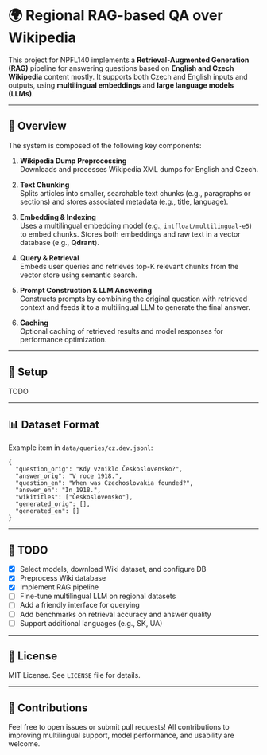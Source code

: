 # 🌍 Regional RAG-based QA over Wikipedia

This project for NPFL140 implements a **Retrieval-Augmented Generation (RAG)** pipeline for answering questions based on **English and Czech Wikipedia** content mostly. It supports both Czech and English inputs and outputs, using **multilingual embeddings** and **large language models (LLMs)**.

---

## 🧠 Overview

The system is composed of the following key components:

1. **Wikipedia Dump Preprocessing**  
   Downloads and processes Wikipedia XML dumps for English and Czech.

2. **Text Chunking**  
   Splits articles into smaller, searchable text chunks (e.g., paragraphs or sections) and stores associated metadata (e.g., title, language).

3. **Embedding & Indexing**  
   Uses a multilingual embedding model (e.g., `intfloat/multilingual-e5`) to embed chunks. Stores both embeddings and raw text in a vector database (e.g., **Qdrant**).

4. **Query & Retrieval**  
   Embeds user queries and retrieves top-K relevant chunks from the vector store using semantic search.

5. **Prompt Construction & LLM Answering**  
   Constructs prompts by combining the original question with retrieved context and feeds it to a multilingual LLM to generate the final answer.

6. **Caching**  
   Optional caching of retrieved results and model responses for performance optimization.

---

## 🔧 Setup

TODO

---

## 📊 Dataset Format

Example item in `data/queries/cz.dev.jsonl`:

```aiignore
{
  "question_orig": "Kdy vzniklo Československo?",
  "answer_orig": "V roce 1918.",
  "question_en": "When was Czechoslovakia founded?",
  "answer_en": "In 1918.",
  "wikititles": ["Československo"],
  "generated_orig": [],
  "generated_en": []
}
```

---

## 📌 TODO

- [x] Select models, download Wiki dataset, and configure DB
- [x] Preprocess Wiki database 
- [x] Implement RAG pipeline
- [ ] Fine-tune multilingual LLM on regional datasets
- [ ] Add a friendly interface for querying
- [ ] Add benchmarks on retrieval accuracy and answer quality
- [ ] Support additional languages (e.g., SK, UA)

---

## 📜 License

MIT License. See `LICENSE` file for details.

---

## 🤝 Contributions

Feel free to open issues or submit pull requests! All contributions to improving multilingual support, model performance, and usability are welcome.
